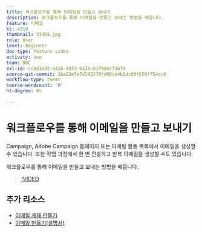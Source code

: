 ```yaml
---
title: 워크플로우를 통해 이메일을 만들고 보내기
description: 워크플로우를 통해 이메일을 만들고 보내는 방법을 배웁니다.
feature: 이메일
kt: 4319
thumbnail: 31465.jpg
role: User
level: Beginner
doc-type: feature video
activity: use
team: DOC
exl-id: cc5d1bd2-a416-4df3-b12b-b1f9de4736fd
source-git-commit: 2ba22e7e7d193278fd06cb4b2dc80f650f754ec8
workflow-type: tm+mt
source-wordcount: '0'
ht-degree: 0%

---
```


# 워크플로우를 통해 이메일을 만들고 보내기

Campaign, Adobe Campaign 홈페이지 또는 마케팅 활동 목록에서 이메일을 생성할 수 있습니다. 또한 작업 과정에서 한 번 전송하고 반복 이메일을 생성할 수도 있습니다.

워크플로우를 통해 이메일을 만들고 보내는 방법을 배웁니다.

>[!VIDEO](https://video.tv.adobe.com/v/31465?quality=12)

## 추가 리소스

* [이메일 게재 만들기](/help/communication-channels/email/create-email-from-homepage.md)
* [이메일 만들기(설명서)](https://experienceleague.adobe.com/docs/campaign-standard/using/communication-channels/email-messages/creating-an-email.html?lang=en)
